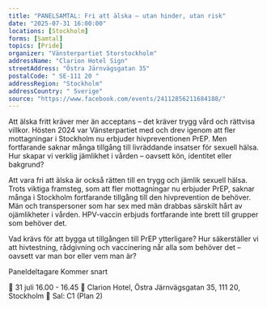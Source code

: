 ```yaml
---
title: "PANELSAMTAL: Fri att älska – utan hinder, utan risk"
date: "2025-07-31 16:00:00"
locations: [Stockholm]
forms: [Samtal]
topics: [Pride]
organizer: "Vänsterpartiet Storstockholm"
addressName: "Clarion Hotel Sign"
streetAddress: "Östra Järnvägsgatan 35"
postalCode: " SE-111 20 "
addressRegion: "Stockholm"
addressCountry: " Sverige"
source: "https://www.facebook.com/events/24112856211684188/"
---
```

Att älska fritt kräver mer än acceptans – det kräver trygg vård och rättvisa villkor. Hösten 2024 var Vänsterpartiet med och drev igenom att fler mottagningar i Stockholm nu erbjuder hivpreventionen PrEP. Men fortfarande saknar många tillgång till livräddande insatser för sexuell hälsa. Hur skapar vi verklig jämlikhet i vården – oavsett kön, identitet eller bakgrund?

Att vara fri att älska är också rätten till en trygg och jämlik sexuell hälsa. Trots viktiga framsteg, som att fler mottagningar nu erbjuder PrEP, saknar många i Stockholm fortfarande tillgång till den hivprevention de behöver. Män och transpersoner som har sex med män drabbas särskilt hårt av ojämlikheter i vården. HPV-vaccin erbjuds fortfarande inte brett till grupper som behöver det. 

Vad krävs för att bygga ut tillgången till PrEP ytterligare? Hur säkerställer vi att hivtestning, rådgivning och vaccinering når alla som behöver det – oavsett var man bor eller vem man är?

Paneldeltagare
Kommer snart

🚩 31 juli 16.00 - 16.45
🚩 Clarion Hotel, Östra Järnvägsgatan 35, 111 20, Stockholm
🚩 Sal: C1 (Plan 2)